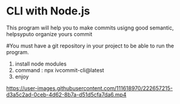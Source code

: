 # CLI with  Node.js
This program will help you to make commits usigng good semantic, helpsyputo organize yours commit

#You must have a git repository in your project to be able to run the program.

1. install node modules
2. command : npx ivcommit-cli@latest
3. enjoy 




https://user-images.githubusercontent.com/111618970/222657215-d3a5c2ad-0ceb-4d62-8b7a-d51d5cfa7da6.mp4

